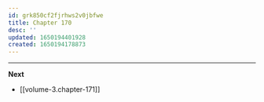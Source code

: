```yaml
---
id: grk850cf2fjrhws2v0jbfwe
title: Chapter 170
desc: ''
updated: 1650194401928
created: 1650194178873
---
```




____

**Next**
* [[volume-3.chapter-171]]